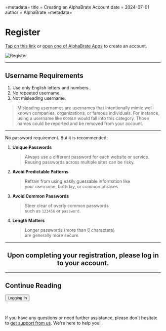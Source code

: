 =metadata=
title = Creating an AlphaBrate Account
date = 2024-07-01
author = AlphaBrate
=metadata=

# Register
[Tap on this link](https://alphabrate-server.onrender.com/register/) or [open one of AlphaBrate Apps](https://alphabrate.github.io/apps/) to create an account.

![Register](assets/register_page.png?border=1px&bg=transparent&border-radius=17px&center=true&size=large)

<hr>

## Username Requirements

1. Use only English letters and numbers.
2. No repeated username.
3. Not misleading username.

> Misleading usernames are usernames that intentionally mimic well-known companies, organizations, or famous individuals. For instance, using a username like `GO0GLE` would fall into this category. Those names could be reported and be removed from your account.

<hr>

No password requirement. But it is recommended:

1. **Unique Passwords**
   > Always use a different password for each website or service. 
   > <br>Reusing passwords across multiple sites can be risky.
2. **Avoid Predictable Patterns**
   > Refrain from using easily guessable information like
   ><br>your username, birthday, or common phrases.
3. **Avoid Common Passwords**
   > Steer clear of overly common passwords
   > <br>such as `123456` or `password`.
4. **Length Matters**
    > Longer passwords (more than 8 characters)
    > <br>are generally more secure.

<hr>

<center>
<h2>Upon completing your registration, please log in to your account.</h2>
</center>

<hr>

<h2 class="center">Continue Reading</h2>

<a href="?article=login" class="center no-margin"><button>Logging In</button></a>

<br>

<div class="space-break dots" data-height="4"></div>

If you have any questions or need further assistance, please don't hesitate to [get support from us](https://alphabrate.github.io/about/support). We're here to help you!
